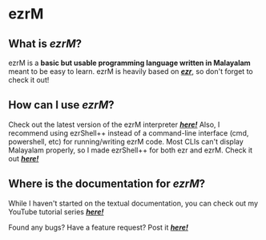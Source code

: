 # **ezrM**

## What is ***ezrM***?
ezrM is a **basic but usable programming language written in Malayalam** meant to be easy to learn.
ezrM is heavily based on [***ezr***](https://github.com/Uralstech/ezrlang/), so don't forget to check it out!

## How can I use ***ezrM***?
Check out the latest version of the ezrM interpreter [***here!***](https://github.com/Uralstech/ezrMlang/releases/)
Also, I recommend using ezrShell++ instead of a command-line interface (cmd, powershell, etc) for running/writing ezrM code.
Most CLIs can't display Malayalam properly, so I made ezrShell++ for both ezr and ezrM. Check it out [***here!***](https://github.com/Uralstech/ezrshellplusplus)

## Where is the documentation for ***ezrM***?
While I haven't started on the textual documentation, you can check out my YouTube tutorial series [***here!***](https://youtube.com/playlist?list=PLU7W-ZU9OIiFHRQ-1MRq4n0p8DRPTQTnm)

Found any bugs? Have a feature request? Post it [***here!***](https://github.com/Uralstech/ezrMlang/issues)

